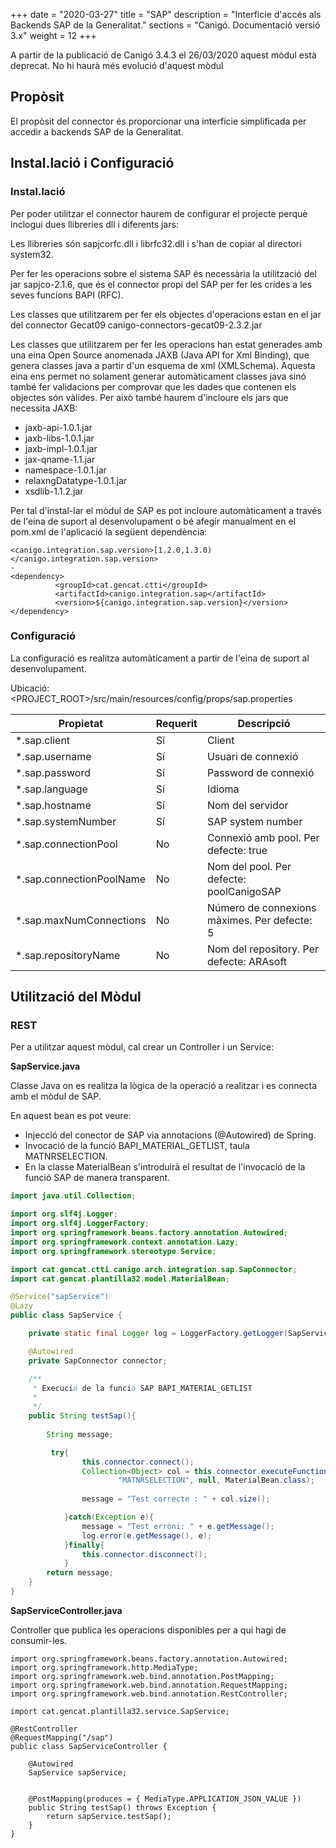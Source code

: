 +++
date        = "2020-03-27"
title       = "SAP"
description = "Interficie d'accés als Backends SAP de la Generalitat."
sections    = "Canigó. Documentació versió 3.x"
weight      = 12
+++

<div class="message warning">
	
A partir de la publicació de Canigó 3.4.3 el 26/03/2020 aquest mòdul està deprecat. No hi haurà més evolució d'aquest mòdul

</div>

## Propòsit

El propòsit del connector és proporcionar una interfície simplificada per accedir a backends SAP de la Generalitat.

## Instal.lació i Configuració

### Instal.lació

Per poder utilitzar el connector haurem de configurar el projecte perquè inclogui dues llibreries dll i diferents jars:

Les llibreries són sapjcorfc.dll i librfc32.dll i s'han de copiar al directori system32.

Per fer les operacions sobre el sistema SAP és necessària la utilització del jar sapjco-2.1.6, que és el connector propi del SAP per fer les crides a les seves funcions BAPI (RFC).

Les classes que utilitzarem per fer els objectes d'operacions estan en el jar del connector Gecat09 canigo-connectors-gecat09-2.3.2.jar

Les classes que utilitzarem per fer les operacions han estat generades amb una eina Open Source anomenada JAXB (Java API for Xml Binding), que genera classes java a partir d'un esquema de xml (XMLSchema). Aquesta eina ens permet no solament generar automàticament classes java sinó també fer validacions per comprovar que les dades que contenen els objectes són vàlides. Per això també haurem d'incloure els jars que necessita JAXB:

* jaxb-api-1.0.1.jar
* jaxb-libs-1.0.1.jar
* jaxb-impl-1.0.1.jar
* jax-qname-1.1.jar
* namespace-1.0.1.jar
* relaxngDatatype-1.0.1.jar
* xsdlib-1.1.2.jar

Per tal d'instal-lar el mòdul de SAP es pot incloure automàticament a través de l'eina de suport al desenvolupament o bé afegir manualment en el pom.xml de l'aplicació la següent dependència:

```
<canigo.integration.sap.version>[1.2.0,1.3.0)</canigo.integration.sap.version>
-
<dependency>
          <groupId>cat.gencat.ctti</groupId>
          <artifactId>canigo.integration.sap</artifactId>
          <version>${canigo.integration.sap.version}</version>
</dependency>
```

### Configuració

La configuració es realitza automàticament a partir de l'eina de suport al desenvolupament.

Ubicació: <PROJECT_ROOT>/src/main/resources/config/props/sap.properties

| Propietat                | Requerit     | Descripció
| ------------------------ | ------------ | --------------
| *.sap.client             | Sí           | Client
| *.sap.username           | Sí           | Usuari de connexió
| *.sap.password           | Sí           | Password de connexió
| *.sap.language           | Sí           | Idioma
| *.sap.hostname           | Sí           | Nom del servidor
| *.sap.systemNumber       | Sí           | SAP system number
| *.sap.connectionPool     | No           | Connexió amb pool. Per defecte: true
| *.sap.connectionPoolName | No           | Nom del pool. Per defecte: poolCanigoSAP
| *.sap.maxNumConnections  | No           | Número de connexions màximes. Per defecte: 5
| *.sap.repositoryName     | No           | Nom del repository. Per defecte: ARAsoft

## Utilització del Mòdul

### REST

Per a utilitzar aquest mòdul, cal crear un Controller i un Service:

**SapService.java**

Classe Java on es realitza la lògica de la operació a realitzar i es connecta amb el mòdul de SAP.

En aquest bean es pot veure:

* Injecció del conector de SAP via annotacions (@Autowired) de Spring.
* Invocació de la funció BAPI_MATERIAL_GETLIST, taula MATNRSELECTION.
* En la classe MaterialBean s'introduirà el resultat de l'invocació de la funció SAP de manera transparent.

```java
import java.util.Collection;

import org.slf4j.Logger;
import org.slf4j.LoggerFactory;
import org.springframework.beans.factory.annotation.Autowired;
import org.springframework.context.annotation.Lazy;
import org.springframework.stereotype.Service;

import cat.gencat.ctti.canigo.arch.integration.sap.SapConnector;
import cat.gencat.plantilla32.model.MaterialBean;

@Service("sapService")
@Lazy
public class SapService {

	private static final Logger log = LoggerFactory.getLogger(SapService.class);

	@Autowired
    private SapConnector connector;

    /**
     * Execució de la funció SAP BAPI_MATERIAL_GETLIST
     *
     */
	public String testSap(){
		
		String message;

		 try{
	            this.connector.connect();
	            Collection<Object> col = this.connector.executeFunction("BAPI_MATERIAL_GETLIST",
	                    "MATNRSELECTION", null, MaterialBean.class);
	            
	            message = "Test correcte : " + col.size();

	        }catch(Exception e){
	        	message = "Test erròni: " + e.getMessage();
	        	log.error(e.getMessage(), e);
	        }finally{
	            this.connector.disconnect();
	        }      
        return message;
    }
}
```

**SapServiceController.java**

Controller que publica les operacions disponibles per a qui hagi de consumir-les.

```
import org.springframework.beans.factory.annotation.Autowired;
import org.springframework.http.MediaType;
import org.springframework.web.bind.annotation.PostMapping;
import org.springframework.web.bind.annotation.RequestMapping;
import org.springframework.web.bind.annotation.RestController;

import cat.gencat.plantilla32.service.SapService;

@RestController
@RequestMapping("/sap")
public class SapServiceController {

	@Autowired
	SapService sapService;


	@PostMapping(produces = { MediaType.APPLICATION_JSON_VALUE })
	public String testSap() throws Exception {
		return sapService.testSap();
	}
}
```

